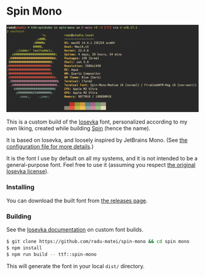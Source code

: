 # Spin Mono

![screenshot](./screenshot.png)

This is a custom build of the [Iosevka](https://github.com/be5invis/Iosevka/)
font, personalized according to my own liking, created while building [Spin](https://github.com/fermyon/spin)
(hence the name).

It is based on Iosevka, and loosely inspired by JetBrains Mono.
(See [the configuration file for more details](./private-build-plans.toml).)

It is the font I use by default on all my systems, and it is not intended to be
a general-purpose font. Feel free to use it (assuming you respect [the original Iosevka license](./LICENSE)).

### Installing

You can download the built font from [the releases page](https://github.com/radu-matei/spin-mono/releases/tag/v1.0.0).

### Building

See the [Iosevka documentation](https://github.com/be5invis/Iosevka/blob/main/doc/custom-build.md) on
custom font builds.

```bash
$ git clone https://github.com/radu-matei/spin-mono && cd spin mono
$ npm install
$ npm run build -- ttf::spin-mono
```

This will generate the font in your local `dist/` directory.
